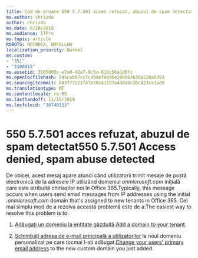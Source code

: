 ```yaml
---
title: Cod de eroare 550 5.7.501 acces refuzat, abuzul de spam detectat
ms.author: chrisda
author: chrisda
ms.date: 6/28/2018
ms.audience: ITPro
ms.topic: article
ROBOTS: NOINDEX, NOFOLLOW
localization_priority: Normal
ms.custom:
- "351"
- "3100015"
ms.assetid: 3105905c-e7a0-42a7-9c5a-61dc56a1d6fc
ms.openlocfilehash: 545cab07cc7c49def849be20bb6363da228a5393
ms.sourcegitcommit: b43f77221f47b50c41197a448a9c26c423ce1ad5
ms.translationtype: MT
ms.contentlocale: ro-RO
ms.lasthandoff: 11/15/2019
ms.locfileid: "36740153"
---
```

# <a name="550-57501-access-denied-spam-abuse-detected"></a><span data-ttu-id="1c7f6-102">550 5.7.501 acces refuzat, abuzul de spam detectat</span><span class="sxs-lookup"><span data-stu-id="1c7f6-102">550 5.7.501 Access denied, spam abuse detected</span></span>

<span data-ttu-id="1c7f6-103">De obicei, acest mesaj apare atunci când utilizatorii trimit mesaje de poștă electronică de la adresele IP utilizând domeniul *onmicrosoft.com* inițială care este atribuită chiriașilor noi în Office 365.</span><span class="sxs-lookup"><span data-stu-id="1c7f6-103">Typically, this message occurs when users send email messages from IP addresses using the initial *.onmicrosoft.com* domain that's assigned to new tenants in Office 365.</span></span> <span data-ttu-id="1c7f6-104">Cel mai simplu mod de a rezolva această problemă este de a:</span><span class="sxs-lookup"><span data-stu-id="1c7f6-104">The easiest way to resolve this problem is to:</span></span>

1. <span data-ttu-id="1c7f6-105">[Adăugați un domeniu la entitate găzduită](https://docs.microsoft.com//office365/admin/setup/add-domain).</span><span class="sxs-lookup"><span data-stu-id="1c7f6-105">[Add a domain to your tenant](https://docs.microsoft.com//office365/admin/setup/add-domain).</span></span>

2. <span data-ttu-id="1c7f6-106">[Schimbați adresa de e-mail principală a utilizatorilor](https://docs.microsoft.com//office365/admin/add-users/change-a-user-name-and-email-address) la noul domeniu personalizat pe care tocmai l-ați adăugat.</span><span class="sxs-lookup"><span data-stu-id="1c7f6-106">[Change your users' primary email address](https://docs.microsoft.com//office365/admin/add-users/change-a-user-name-and-email-address) to the new custom domain you just added.</span></span>
